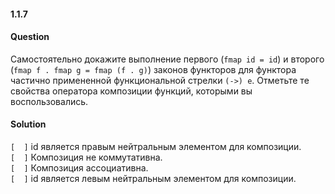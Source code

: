 #### 1.1.7
#### Question
Самостоятельно докажите выполнение первого (`fmap id = id`) и второго (`fmap f . fmap g = fmap (f . g)`) законов функторов для функтора частично примененной функциональной стрелки `(->) e`. Отметьте те свойства оператора композиции функций, которыми вы воспользовались.
#### Solution
`[  ]` id является правым нейтральным элементом для композиции.\
`[  ]` Композиция не коммутативна.\
`[  ]` Композиция ассоциативна.\
`[  ]` id является левым нейтральным элементом для композиции.
